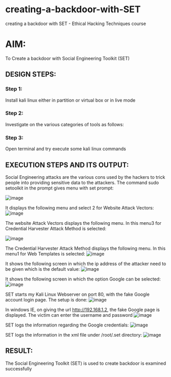 # creating-a-backdoor-with-SET
creating a backdoor with SET - Ethical Hacking Techniques course

# AIM:
To Create a backdoor with Social Engineering Toolkit (SET)

## DESIGN STEPS:

### Step 1:

Install kali linux either in partition or virtual box or in live mode


### Step 2:

Investigate on the various categories of tools as follows:

### Step 3:

Open terminal and try execute some kali linux commands

## EXECUTION STEPS AND ITS OUTPUT:
Social Engineering attacks are the various cons used by the hackers to trick people into providing sensitive data to the attackers. 
The command sudo setoolkit in the prompt gives menu with set prompt:

![image](https://github.com/SivaramakrishnanBaskar/creating-a-backdoor-with-SET/assets/119476322/a13bd43d-8d45-4a92-a4c0-ff2967f1c720)

It displays the following menu and select 2 for Website Attack Vectors:
![image](https://github.com/SivaramakrishnanBaskar/creating-a-backdoor-with-SET/assets/119476322/df3220b8-4067-4d0e-822a-e22a64889d58)

The website Attack Vectors displays the following menu. In this menu3 for Credential Harvester Attack Method is selected:

![image](https://github.com/SivaramakrishnanBaskar/creating-a-backdoor-with-SET/assets/119476322/592297a3-b178-4563-a448-a372968a255a)

The Credential Harvester Attack Method displays the following menu. In this menu1 for Web Templates is selected:
![image](https://github.com/SivaramakrishnanBaskar/creating-a-backdoor-with-SET/assets/119476322/227c207f-8dc9-473b-a274-4928955e7806)

It shows the following screen in which the ip address of the attacker need to be given which is the default value:
![image](https://github.com/SivaramakrishnanBaskar/creating-a-backdoor-with-SET/assets/119476322/bc1ce0d8-4be7-43ae-bfb2-93771f6e85b6)

It shows the following screen in which the option Google can be selected:
![image](https://github.com/SivaramakrishnanBaskar/creating-a-backdoor-with-SET/assets/119476322/6f2a3611-d20f-42c5-bd23-4ddaf3f1393b)

SET starts my Kali Linux Webserver on port 80, with the fake Google account login page. The setup is done:
![image](https://github.com/SivaramakrishnanBaskar/creating-a-backdoor-with-SET/assets/119476322/475a206e-ff47-46f1-b897-5e34e2e586a2)

In windows IE, on giving the url http://192.168.1.2, the fake Google page is displayed. The victim can enter the username and password
![image](https://github.com/SivaramakrishnanBaskar/creating-a-backdoor-with-SET/assets/119476322/93e70026-c1e3-4697-b7f6-1a99922d42ea)

SET logs the information regarding the Google credentials:
![image](https://github.com/SivaramakrishnanBaskar/creating-a-backdoor-with-SET/assets/119476322/ce4a0769-f4c3-4430-8f0f-24f24a15305c)

SET logs the information in the xml file under /root/.set directory:
![image](https://github.com/SivaramakrishnanBaskar/creating-a-backdoor-with-SET/assets/119476322/f68f1b7e-705b-4688-b79b-2d3b6f2a4b1a)

## RESULT:
The Social Engineering Toolkit (SET) is used to create backdoor is  examined successfully
